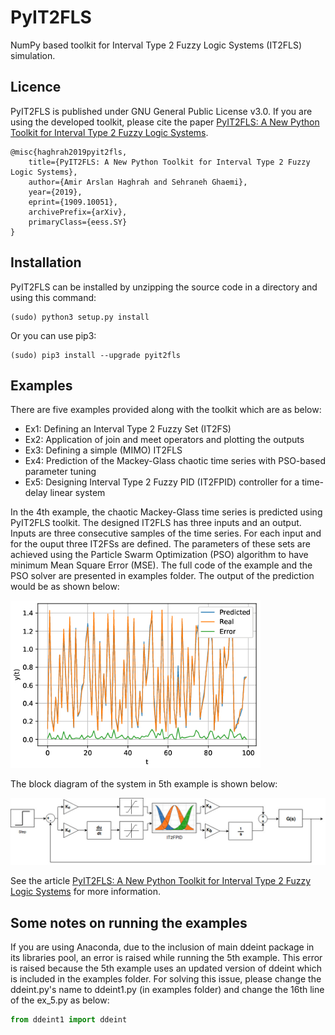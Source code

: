 PyIT2FLS
========
NumPy based toolkit for Interval Type 2 Fuzzy Logic Systems (IT2FLS) simulation.

## Licence
PyIT2FLS is published under GNU General Public License v3.0. If you are using the developed toolkit, please cite the paper [PyIT2FLS: A New Python Toolkit for Interval Type 2 Fuzzy Logic Systems](https://arxiv.org/abs/1909.10051).

    @misc{haghrah2019pyit2fls,
        title={PyIT2FLS: A New Python Toolkit for Interval Type 2 Fuzzy Logic Systems},
        author={Amir Arslan Haghrah and Sehraneh Ghaemi},
        year={2019},
        eprint={1909.10051},
        archivePrefix={arXiv},
        primaryClass={eess.SY}
    }

## Installation
PyIT2FLS can be installed by unzipping the source code in a directory and using this command:

    (sudo) python3 setup.py install

Or you can use pip3:

    (sudo) pip3 install --upgrade pyit2fls

## Examples
There are five examples provided along with the toolkit which are as below:
* Ex1: Defining an Interval Type 2 Fuzzy Set (IT2FS)
* Ex2: Application of join and meet operators and plotting the outputs
* Ex3: Defining a simple (MIMO) IT2FLS
* Ex4: Prediction of the Mackey-Glass chaotic time series with PSO-based parameter tuning
* Ex5: Designing Interval Type 2 Fuzzy PID (IT2FPID) controller for a time-delay linear system

In the 4th example, the chaotic Mackey-Glass time series is predicted using PyIT2FLS toolkit. The designed IT2FLS has three inputs and an output. Inputs are three consecutive samples of the time series. For each input and for the ouput three IT2FSs are defined. The parameters of these sets are achieved using the Particle Swarm Optimization (PSO) algorithm to have minimum Mean Square Error (MSE). The full code of the example and the PSO solver are presented in examples folder. The output of the prediction would be as shown below:

<img src="/examples/mackey_glass.jpg" width="400">

The block diagram of the system in 5th example is shown below:

<img src="/examples/figure6.jpg" width="600">

See the article [PyIT2FLS: A New Python Toolkit for Interval Type 2 Fuzzy Logic Systems](https://arxiv.org/abs/1909.10051) for more information.

## Some notes on running the examples
If you are using Anaconda, due to the inclusion of main ddeint package in its libraries pool, an error is raised while running the 5th example. This error is raised because the 5th example uses an updated version of ddeint which is included in the examples folder. For solving this issue, please change the ddeint.py's name to ddeint1.py (in examples folder) and change the 16th line of the ex_5.py as below:

```python
from ddeint1 import ddeint
```

